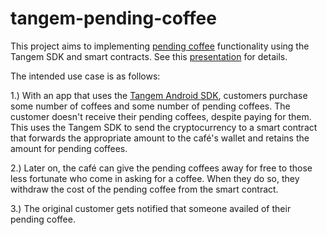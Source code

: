 # tangem-pending-coffee

This project aims to implementing [pending coffee](https://en.wikipedia.org/wiki/Caff%C3%A8_sospeso) functionality using the Tangem SDK and smart contracts. See this [presentation](https://docs.google.com/presentation/d/164vbPStjT8BKO9Mj1kr7pDblz-qYC45a34zM0R8fACc/edit?usp=sharing) for details.

The intended use case is as follows:

1.) With an app that uses the [Tangem Android SDK](https://github.com/Tangem/tangem-sdk-android), customers purchase some number of coffees and some number of pending coffees. The customer doesn't receive their pending coffees, despite paying for them. This uses the Tangem SDK to send the cryptocurrency to a smart contract that forwards the appropriate amount to the café's wallet and retains the amount for pending coffees.

2.) Later on, the café can give the pending coffees away for free to those less fortunate who come in asking for a coffee. When they do so, they withdraw the cost of the pending coffee from the smart contract.

3.) The original customer gets notified that someone availed of their pending coffee.
